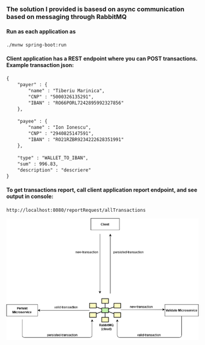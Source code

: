 ### The solution I provided is basesd on async communication based on messaging through RabbitMQ

#### Run as each application as
``` 
./mvnw spring-boot:run
```
#### Client application has a REST endpoint where you can POST transactions. Example transaction json:
``` 
{
	"payer" : {
		"name" : "Tiberiu Marinica",
		"CNP" : "5000326135291",
		"IBAN" : "RO66PORL7242895992327856"
	},
	
	"payee" : {
		"name" : "Ion Ionescu",
		"CNP" : "2940825147591",
		"IBAN" : "RO21RZBR9234222628351991"
	},
	
	"type" : "WALLET_TO_IBAN",
	"sum" : 996.83,
	"description" : "descriere"
}
```

#### To get transactions report, call client application report endpoint, and see output in console:
```
http://localhost:8080/reportRequest/allTransactions
```


![system schema](schema.png)
